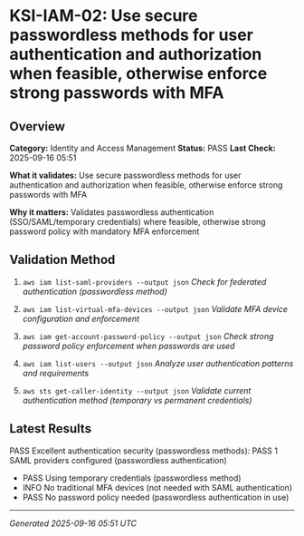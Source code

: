 # KSI-IAM-02: Use secure passwordless methods for user authentication and authorization when feasible, otherwise enforce strong passwords with MFA

## Overview

**Category:** Identity and Access Management
**Status:** PASS
**Last Check:** 2025-09-16 05:51

**What it validates:** Use secure passwordless methods for user authentication and authorization when feasible, otherwise enforce strong passwords with MFA

**Why it matters:** Validates passwordless authentication (SSO/SAML/temporary credentials) where feasible, otherwise strong password policy with mandatory MFA enforcement

## Validation Method

1. `aws iam list-saml-providers --output json`
   *Check for federated authentication (passwordless method)*

2. `aws iam list-virtual-mfa-devices --output json`
   *Validate MFA device configuration and enforcement*

3. `aws iam get-account-password-policy --output json`
   *Check strong password policy enforcement when passwords are used*

4. `aws iam list-users --output json`
   *Analyze user authentication patterns and requirements*

5. `aws sts get-caller-identity --output json`
   *Validate current authentication method (temporary vs permanent credentials)*

## Latest Results

PASS Excellent authentication security (passwordless methods): PASS 1 SAML providers configured (passwordless authentication)
- PASS Using temporary credentials (passwordless method)
- INFO No traditional MFA devices (not needed with SAML authentication)
- PASS No password policy needed (passwordless authentication in use)

---
*Generated 2025-09-16 05:51 UTC*